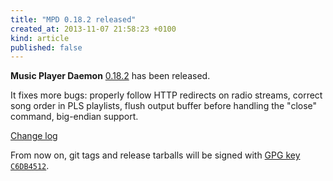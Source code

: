 ```yaml
---
title: "MPD 0.18.2 released"
created_at: 2013-11-07 21:58:23 +0100
kind: article
published: false
---
```


**Music Player Daemon** [0.18.2](/download/mpd/0.18/mpd-0.18.2.tar.xz)
has been released.

It fixes more bugs: properly follow HTTP redirects on radio streams,
correct song order in PLS playlists, flush output buffer before
handling the "close" command, big-endian support.

[Change log](https://raw.githubusercontent.com/MusicPlayerDaemon/MPD/v0.18.2/NEWS)

From now on, git tags and release tarballs will be signed with
[GPG key `C6DB4512`](http://pgp.mit.edu:11371/pks/lookup?op=get&search=0x236E8A58C6DB4512).
